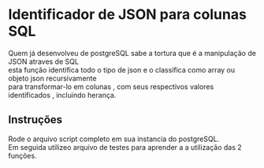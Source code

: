 <meta name="google-site-verification" content="UU2M-GkQgEST85tgRRRL2p0UHYIQwoS4dUaGIV5kEn0" />
<h1>Identificador de JSON para colunas SQL</h1>
<p>Quem já desenvolveu de postgreSQL sabe a tortura que é a manipulação de JSON atraves de SQL</br>
esta função identifica todo o tipo de json e o classifica como array ou objeto json recursivamente</br>
para transformar-lo em colunas , com seus respectivos valores identificados , incluindo herança.
</p>
<h2>Instruções</h2>
<p>Rode o arquivo script completo em sua instancia do postgreSQL. </br>
Em seguida utilizeo arquivo de testes para aprender a a utilização das 2 funções.
</p>
